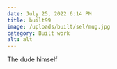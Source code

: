 ```yaml
---
date: July 25, 2022 6:14 PM
title: built99
image: /uploads/built/sel/mug.jpg
category: Built work
alt: alt
---
```

The dude himself